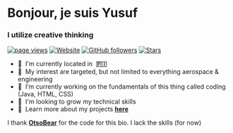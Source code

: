 <h1 align="left" id="yvaristil-title">Bonjour, je suis Yusuf</h1>
<h3 align="left">I utilize creative thinking </h3>

[![page views](https://komarev.com/ghpvc/?username=yvaristil&label=profile+views)](https://github.com/yvaristil/yvaristil)
[![Website](https://img.shields.io/website?url=https%3A%2F%2Fotso.veistera.com)](https://linktr.ee/yvaristil)
[![GitHub followers](https://img.shields.io/github/followers/yvaristil?style=flat&logo=github)](https://github.com/yvaristil?tab=followers)
[![Stars](https://img.shields.io/github/stars/yvaristil?style=flat&logo=github)](https://github.com/yvaristil?tab=stars)

<!--
<a href="#otsobear-title">
<img src="https://github-readme-stats.vercel.app/api?username=otsobear&show_icons=true&theme=dark" alt="otsobear" align="right" />
</a>
-->
- :red_circle: &nbsp;I'm currently located in &nbsp;**🇫🇮**
- :red_circle: &nbsp;My interest are targeted, but not limited to everything aerospace & engineering
- :red_circle: &nbsp;I’m currently working on the fundamentals of this thing called coding (Java, HTML, CSS)
- :red_circle: &nbsp;I'm looking to grow my technical skills
- :red_circle: &nbsp;Learn more about my projects **<a href="https://linktr.ee/yvaristil" target="_blank">here</a>**


I thank **<a href="https://github.com/OtsoBear" target="_blank">OtsoBear</a>** for the code for this bio. I lack the skills (for now)

